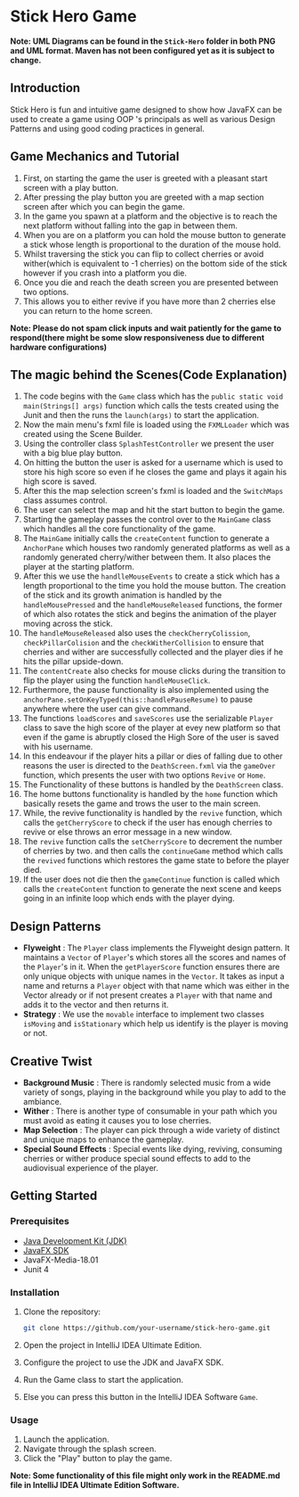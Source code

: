 # Stick Hero Game
**Note: UML Diagrams can be found in the `Stick-Hero` folder in both PNG and UML format. Maven has not been configured yet as it is subject to change.**

## Introduction
Stick Hero is fun and intuitive game designed to show how JavaFX can be used to create a game using OOP 's principals as well as various Design Patterns and using good coding practices in general.

## Game Mechanics and Tutorial
1. First, on starting the game the user is greeted with a pleasant start screen with a play button.
2. After pressing the play button you are greeted with a map section screen after which you can begin the game.
3. In the game you spawn at a platform and the objective is to reach the next platform without falling into the gap in between them.
4. When you are on a platform you can hold the mouse button to generate a stick whose length is proportional to the duration of the mouse hold.
5. Whilst traversing the stick you can flip to collect cherries or avoid wither(which is equivalent to -1 cherries) on the bottom side of the stick however if you crash into a platform you die.
6. Once you die and reach the death screen you are presented between two options.
7. This allows you to either revive if you have more than 2 cherries else you can return to the home screen.

**Note: Please do not spam click inputs and wait patiently for the game to respond(there might be some slow responsiveness due to different hardware configurations)**

## The magic behind the Scenes(Code Explanation)
1. The code begins with the `Game` class which has the `public static void main(Strings[] args)` function which calls the tests created using the Junit and then the runs the `launch(args)` to start the application.
2. Now the main menu's fxml file is loaded using the `FXMLLoader` which was created using the Scene Builder.
3. Using the controller class `SplashTestController` we present the user with a big blue play button.
4. On hitting the button the user is asked for a username which is used to store his high score so even if he closes the game and plays it again his high score is saved.
5. After this the map selection screen's fxml is loaded and the `SwitchMaps` class assumes control.
6. The user can select the map and hit the start button to begin the game.
7. Starting the gameplay passes the control over to the `MainGame` class which handles all the core functionality of the game.
8. The `MainGame` initially calls the `createContent` function to generate a `AnchorPane` which houses two randomly generated platforms as well as a randomly generated cherry/wither between them. It also places the player at the starting platform.
9. After this we use the `handlleMouseEvents` to create a stick which has a length proportional to the time you hold the mouse button. The creation of the stick and its growth animation is handled by the `handleMousePressed` and the `handleMouseReleased` functions, the former of which also rotates the stick and begins the animation of the player moving across the stick.
10. The `handleMouseReleased` also uses the `checkCherryColission`, `checkPillarColision` and the `checkWitherCollision` to ensure that cherries and wither are successfully collected and the player dies if he hits the pillar upside-down.
11. The `contentCreate` also checks for mouse clicks during the transition to flip the player using the function `handleMouseClick`.
12. Furthermore, the pause functionality is also implemented using the `anchorPane.setOnKeyTyped(this::handlePauseResume)` to pause anywhere where the user can give command.
13. The functions `loadScores` and `saveScores` use the serializable `Player` class to save the high score of the player at evey new platform so that even if the game is abruptly closed the High Sore of the user is saved with his username.
14. In this endeavour if the player hits a pillar or dies of falling due to other reasons the user is directed to the  `DeathScreen.fxml` via the `gameOver` function, which presents the user with two options `Revive` or `Home`.
15. The Functionality of these buttons is handled by the `DeathScreen` class.
16. The home buttons functionality is handled by the `home` function which basically resets the game and trows the user to the main screen.
17. While, the revive functionality is handled by the `revive` function, which calls the `getCherryScore` to check if the user has enough cherries to revive or else throws an error message in a new window.
18. The `revive` function calls the `setCherryScore` to decrement the number of cherries by two. and then calls the `continueGame` method which calls the `revived` functions which restores the game state to before the player died.
19. If the user does not die then the `gameContinue` function is called which calls the `createContent` function to generate the next scene and keeps going in an infinite loop which ends with the player dying.

## Design Patterns

- **Flyweight** : The `Player` class implements the Flyweight design pattern. It maintains a `Vector` of `Player`'s which stores all the scores and names of the `Player`'s in it. When the `getPlayerScore` function ensures there are only unique objects with unique names in the `Vector`. It takes as input a name and returns a `Player` object with that name which was either in the Vector already or if not present creates a `Player` with that name and adds it to the vector and then returns it.
- **Strategy** : We use the `movable` interface to implement two classes `isMoving` and `isStationary` which help us identify is the player is moving or not.

## Creative Twist

- **Background Music** : There is randomly selected music from a wide variety of songs, playing in the background while you play to add to the ambiance.
- **Wither** : There is another type of consumable in your path which you must avoid as eating it causes you to lose cherries.
- **Map Selection** : The player can pick through a wide variety of distinct and unique maps to enhance the gameplay.
- **Special Sound Effects** : Special events like dying, reviving, consuming cherries or wither produce special sound effects to add to the audiovisual experience of the player.

## Getting Started

### Prerequisites

- [Java Development Kit (JDK)](https://www.oracle.com/java/technologies/javase-downloads.html)
- [JavaFX SDK](https://openjfx.io/)
- JavaFX-Media-18.01
- Junit 4

### Installation

1. Clone the repository:

   ```bash
   git clone https://github.com/your-username/stick-hero-game.git
   ```
2. Open the project in IntelliJ IDEA Ultimate Edition.

3. Configure the project to use the JDK and JavaFX SDK.

4. Run the Game class to start the application.
5. Else you can press this button in the IntelliJ IDEA Software `Game`.

### Usage

1. Launch the application.
2. Navigate through the splash screen.
3. Click the "Play" button to play the game.

**Note: Some functionality of this file might only work in the README.md file in IntelliJ IDEA Ultimate Edition Software.**